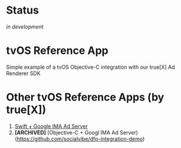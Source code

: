 # Status
_in development_

# tvOS Reference App
Simple example of a tvOS Objective-C integration with our true[X] Ad Renderer SDK

# Other tvOS Reference Apps (by true[X])
1. [Swift + Google IMA Ad Server](https://github.com/socialvibe/truex-tvos-google-ad-manager-reference-app)
1. **[ARCHIVED]** [Objective-C + Googl IMA Ad Server)(https://github.com/socialvibe/dfp-integration-demo)
